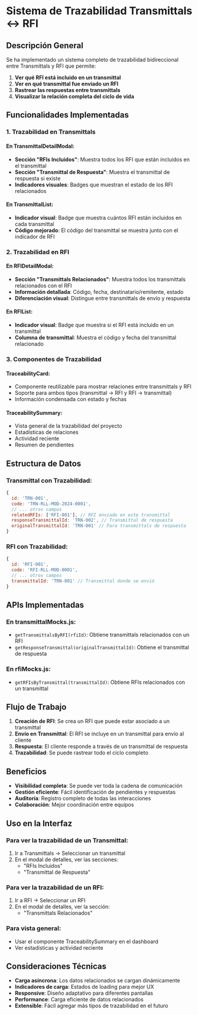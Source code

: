 # Sistema de Trazabilidad Transmittals ↔ RFI

## Descripción General

Se ha implementado un sistema completo de trazabilidad bidireccional entre Transmittals y RFI que permite:

1. **Ver qué RFI está incluido en un transmittal**
2. **Ver en qué transmittal fue enviado un RFI**
3. **Rastrear las respuestas entre transmittals**
4. **Visualizar la relación completa del ciclo de vida**

## Funcionalidades Implementadas

### 1. Trazabilidad en Transmittals

#### En TransmittalDetailModal:
- **Sección "RFIs Incluidos"**: Muestra todos los RFI que están incluidos en el transmittal
- **Sección "Transmittal de Respuesta"**: Muestra el transmittal de respuesta si existe
- **Indicadores visuales**: Badges que muestran el estado de los RFI relacionados

#### En TransmittalList:
- **Indicador visual**: Badge que muestra cuántos RFI están incluidos en cada transmittal
- **Código mejorado**: El código del transmittal se muestra junto con el indicador de RFI

### 2. Trazabilidad en RFI

#### En RFIDetailModal:
- **Sección "Transmittals Relacionados"**: Muestra todos los transmittals relacionados con el RFI
- **Información detallada**: Código, fecha, destinatario/remitente, estado
- **Diferenciación visual**: Distingue entre transmittals de envío y respuesta

#### En RFIList:
- **Indicador visual**: Badge que muestra si el RFI está incluido en un transmittal
- **Columna de transmittal**: Muestra el código y fecha del transmittal relacionado

### 3. Componentes de Trazabilidad

#### TraceabilityCard:
- Componente reutilizable para mostrar relaciones entre transmittals y RFI
- Soporte para ambos tipos (transmittal → RFI y RFI → transmittal)
- Información condensada con estado y fechas

#### TraceabilitySummary:
- Vista general de la trazabilidad del proyecto
- Estadísticas de relaciones
- Actividad reciente
- Resumen de pendientes

## Estructura de Datos

### Transmittal con Trazabilidad:
```javascript
{
  id: 'TRN-001',
  code: 'TRN-RLL-MOD-2024-0001',
  // ... otros campos
  relatedRFIs: ['RFI-001'], // RFI enviado en este transmittal
  responseTransmittalId: 'TRN-002', // Transmittal de respuesta
  originalTransmittalId: 'TRN-001' // Para transmittals de respuesta
}
```

### RFI con Trazabilidad:
```javascript
{
  id: 'RFI-001',
  code: 'RFI-RLL-MOD-0001',
  // ... otros campos
  transmittalId: 'TRN-001' // Transmittal donde se envió
}
```

## APIs Implementadas

### En transmittalMocks.js:
- `getTransmittalsByRFI(rfiId)`: Obtiene transmittals relacionados con un RFI
- `getResponseTransmittal(originalTransmittalId)`: Obtiene el transmittal de respuesta

### En rfiMocks.js:
- `getRFIsByTransmittal(transmittalId)`: Obtiene RFIs relacionados con un transmittal

## Flujo de Trabajo

1. **Creación de RFI**: Se crea un RFI que puede estar asociado a un transmittal
2. **Envío en Transmittal**: El RFI se incluye en un transmittal para envío al cliente
3. **Respuesta**: El cliente responde a través de un transmittal de respuesta
4. **Trazabilidad**: Se puede rastrear todo el ciclo completo

## Beneficios

- **Visibilidad completa**: Se puede ver toda la cadena de comunicación
- **Gestión eficiente**: Fácil identificación de pendientes y respuestas
- **Auditoría**: Registro completo de todas las interacciones
- **Colaboración**: Mejor coordinación entre equipos

## Uso en la Interfaz

### Para ver la trazabilidad de un Transmittal:
1. Ir a Transmittals → Seleccionar un transmittal
2. En el modal de detalles, ver las secciones:
   - "RFIs Incluidos"
   - "Transmittal de Respuesta"

### Para ver la trazabilidad de un RFI:
1. Ir a RFI → Seleccionar un RFI
2. En el modal de detalles, ver la sección:
   - "Transmittals Relacionados"

### Para vista general:
- Usar el componente TraceabilitySummary en el dashboard
- Ver estadísticas y actividad reciente

## Consideraciones Técnicas

- **Carga asíncrona**: Los datos relacionados se cargan dinámicamente
- **Indicadores de carga**: Estados de loading para mejor UX
- **Responsive**: Diseño adaptativo para diferentes pantallas
- **Performance**: Carga eficiente de datos relacionados
- **Extensible**: Fácil agregar más tipos de trazabilidad en el futuro
